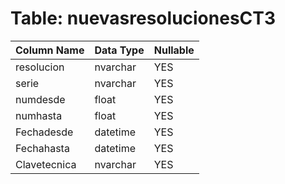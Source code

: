 # Table: nuevasresolucionesCT3

| Column Name | Data Type | Nullable |
|-------------|-----------|----------|
| resolucion | nvarchar | YES |
| serie | nvarchar | YES |
| numdesde | float | YES |
| numhasta | float | YES |
| Fechadesde | datetime | YES |
| Fechahasta | datetime | YES |
| Clavetecnica | nvarchar | YES |
